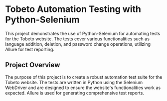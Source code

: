 # Tobeto Automation Testing with Python-Selenium
This project demonstrates the use of Python-Selenium for automating tests for the Tobeto website. The tests cover various functionalities such as language addition, deletion, and password change operations, utilizing Allure for test reporting.

## Project Overview
The purpose of this project is to create a robust automation test suite for the Tobeto website. The tests are written in Python using the Selenium WebDriver and are designed to ensure the website's functionalities work as expected. Allure is used for generating comprehensive test reports.

